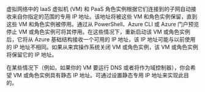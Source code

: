 虚拟网络中的 IaaS 虚拟机 (VM) 和 PaaS 角色实例根据它们连接到的子网自动接收来自你指定的范围的专用 IP 地址。该地址将被这些 VM 和角色实例保留，直到这些 VM 和角色实例被停用。通过从 PowerShell、Azure CLI 或 Azure 门户预览停止 VM 或角色实例可将其停用。在这些情况下，重新启动该 VM 或角色实例后，它将从 Azure 基础结构接收一个可用的 IP 地址，该 IP 地址可能与以前使用的 IP 地址不相同。如果从来宾操作系统关闭 VM 或角色实例，该 VM 或角色实例将保留它的 IP 地址。

在某些情况下（例如，如果你的 VM 要运行 DNS 或者将作为域控制器），你会希望 VM 或角色实例具有静态 IP 地址。可通过设置静态专用 IP 地址来实现此目的。

<!---HONumber=76-->